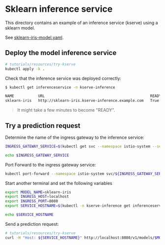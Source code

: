 # Sklearn inference service

This directory contains an example of an inference service (kserve) using a sklearn model.

See [sklearn-iris-model.yaml](sklearn-iris-model.yaml).

## Deploy the model inference service

```bash
# tutorials/resources/try-kserve
kubectl apply -k .
```

Check that the inference service was deployed correctly:

```bash
$ kubectl get inferenceservice -n kserve-inference

NAME           URL                                                READY   PREV   LATEST   PREVROLLEDOUTREVISION   LATESTREADYREVISION                    AGE
sklearn-iris   http://sklearn-iris.kserve-inference.example.com   True           100                              sklearn-iris-predictor-default-00001   48m
```

> It might take a few minutes to become "READY".

## Try a prediction request

Determine the name of the ingress gateway to the inference service:

```bash
INGRESS_GATEWAY_SERVICE=$(kubectl get svc --namespace istio-system --selector="app=istio-ingressgateway" --output jsonpath='{.items[0].metadata.name}')

echo $INGRESS_GATEWAY_SERVICE
```

Port Forward to the ingress gateway service:

```bash
kubectl port-forward --namespace istio-system svc/${INGRESS_GATEWAY_SERVICE} 8080:80
```

Start another terminal and set the following variables

```bash
export MODEL_NAME=sklearn-iris
export INGRESS_HOST=localhost
export INGRESS_PORT=8080
export SERVICE_HOSTNAME=$(kubectl -n kserve-inference get inferenceservice $MODEL_NAME -o jsonpath='{.status.url}' | cut -d "/" -f 3)

echo $SERVICE_HOSTNAME
```

Send a prediction request:

```bash
# tutorials/resources/try-kserve
curl -H "Host: ${SERVICE_HOSTNAME}" http://localhost:8080/v1/models/$MODEL_NAME:predict -d @./iris-input.json
```
